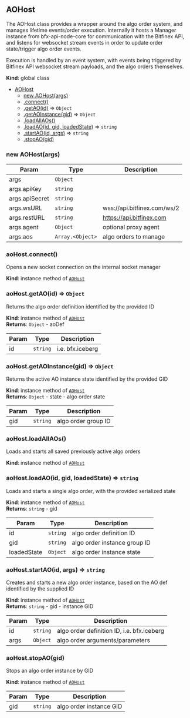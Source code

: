 <a name="AOHost"></a>

## AOHost
The AOHost class provides a wrapper around the algo order system, and
manages lifetime events/order execution. Internally it hosts a Manager
instance from bfx-api-node-core for communication with the Bitfinex API, and
listens for websocket stream events in order to update order state/trigger
algo order events.

Execution is handled by an event system, with events being triggered by
Bitfinex API websocket stream payloads, and the algo orders themselves.

**Kind**: global class  

* [AOHost](#AOHost)
    * [new AOHost(args)](#new_AOHost_new)
    * [.connect()](#AOHost+connect)
    * [.getAO(id)](#AOHost+getAO) ⇒ <code>Object</code>
    * [.getAOInstance(gid)](#AOHost+getAOInstance) ⇒ <code>Object</code>
    * [.loadAllAOs()](#AOHost+loadAllAOs)
    * [.loadAO(id, gid, loadedState)](#AOHost+loadAO) ⇒ <code>string</code>
    * [.startAO(id, args)](#AOHost+startAO) ⇒ <code>string</code>
    * [.stopAO(gid)](#AOHost+stopAO)

<a name="new_AOHost_new"></a>

### new AOHost(args)

| Param | Type | Description |
| --- | --- | --- |
| args | <code>Object</code> |  |
| args.apiKey | <code>string</code> |  |
| args.apiSecret | <code>string</code> |  |
| args.wsURL | <code>string</code> | wss://api.bitfinex.com/ws/2 |
| args.restURL | <code>string</code> | https://api.bitfinex.com |
| args.agent | <code>Object</code> | optional proxy agent |
| args.aos | <code>Array.&lt;Object&gt;</code> | algo orders to manage |

<a name="AOHost+connect"></a>

### aoHost.connect()
Opens a new socket connection on the internal socket manager

**Kind**: instance method of [<code>AOHost</code>](#AOHost)  
<a name="AOHost+getAO"></a>

### aoHost.getAO(id) ⇒ <code>Object</code>
Returns the algo order definition identified by the provided ID

**Kind**: instance method of [<code>AOHost</code>](#AOHost)  
**Returns**: <code>Object</code> - aoDef  

| Param | Type | Description |
| --- | --- | --- |
| id | <code>string</code> | i.e. bfx.iceberg |

<a name="AOHost+getAOInstance"></a>

### aoHost.getAOInstance(gid) ⇒ <code>Object</code>
Returns the active AO instance state identified by the provided GID

**Kind**: instance method of [<code>AOHost</code>](#AOHost)  
**Returns**: <code>Object</code> - state - algo order state  

| Param | Type | Description |
| --- | --- | --- |
| gid | <code>string</code> | algo order group ID |

<a name="AOHost+loadAllAOs"></a>

### aoHost.loadAllAOs()
Loads and starts all saved previously active algo orders

**Kind**: instance method of [<code>AOHost</code>](#AOHost)  
<a name="AOHost+loadAO"></a>

### aoHost.loadAO(id, gid, loadedState) ⇒ <code>string</code>
Loads and starts a single algo order, with the provided serialized state

**Kind**: instance method of [<code>AOHost</code>](#AOHost)  
**Returns**: <code>string</code> - gid  

| Param | Type | Description |
| --- | --- | --- |
| id | <code>string</code> | algo order definition ID |
| gid | <code>string</code> | algo order instance group ID |
| loadedState | <code>Object</code> | algo order instance state |

<a name="AOHost+startAO"></a>

### aoHost.startAO(id, args) ⇒ <code>string</code>
Creates and starts a new algo order instance, based on the AO def
identified by the supplied ID

**Kind**: instance method of [<code>AOHost</code>](#AOHost)  
**Returns**: <code>string</code> - gid - instance GID  

| Param | Type | Description |
| --- | --- | --- |
| id | <code>string</code> | algo order definition ID, i.e. bfx.iceberg |
| args | <code>Object</code> | algo order arguments/parameters |

<a name="AOHost+stopAO"></a>

### aoHost.stopAO(gid)
Stops an algo order instance by GID

**Kind**: instance method of [<code>AOHost</code>](#AOHost)  

| Param | Type | Description |
| --- | --- | --- |
| gid | <code>string</code> | algo order instance GID |


